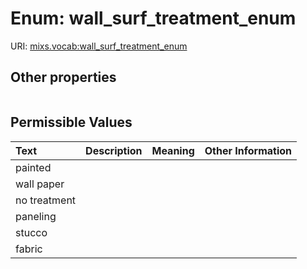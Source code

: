 
# Enum: wall_surf_treatment_enum




URI: [mixs.vocab:wall_surf_treatment_enum](https://w3id.org/mixs/vocab/wall_surf_treatment_enum)


## Other properties

|  |  |  |
| --- | --- | --- |

## Permissible Values

| Text | Description | Meaning | Other Information |
| :--- | :---: | :---: | ---: |
| painted |  |  |  |
| wall paper |  |  |  |
| no treatment |  |  |  |
| paneling |  |  |  |
| stucco |  |  |  |
| fabric |  |  |  |

